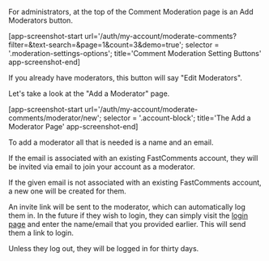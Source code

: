 For administrators, at the top of the Comment Moderation page is an Add Moderators button.

[app-screenshot-start url='/auth/my-account/moderate-comments?filter=&text-search=&page=1&count=3&demo=true'; selector = '.moderation-settings-options'; title='Comment Moderation Setting Buttons' app-screenshot-end]

If you already have moderators, this button will say "Edit Moderators".

Let's take a look at the "Add a Moderator" page.

[app-screenshot-start url='/auth/my-account/moderate-comments/moderator/new'; selector = '.account-block'; title='The Add a Moderator Page' app-screenshot-end]

To add a moderator all that is needed is a name and an email.

If the email is associated with an existing FastComments account, they will be invited via email to join your account as a moderator.

If the given email is not associated with an existing FastComments account, a new one will be created for them.

An invite link will be sent to the moderator, which can automatically log them in. In the future if they wish to login, they can simply visit the
<a href="https://fastcomments.com/auth/login" target="_blank">login page</a> and enter the name/email that you provided earlier. This will send them
a link to login.

Unless they log out, they will be logged in for thirty days.
